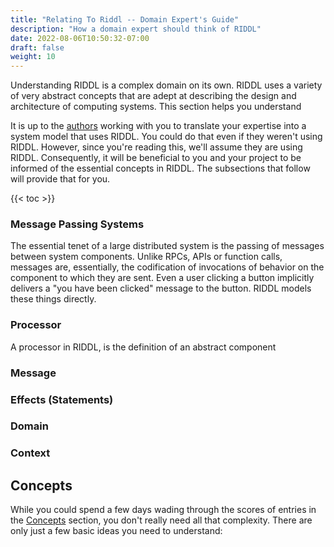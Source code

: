 ```yaml
---
title: "Relating To Riddl -- Domain Expert's Guide"
description: "How a domain expert should think of RIDDL"
date: 2022-08-06T10:50:32-07:00
draft: false
weight: 10
---
```


Understanding RIDDL is a complex domain on its own. RIDDL
uses a variety of very abstract concepts that are adept at
describing the design and architecture of computing systems. 
This section helps you understand 

It is up to the [authors](../authors/index.md)
working with you to translate your expertise into a 
system model that uses RIDDL. You could do that even if they
weren't using RIDDL. However, since you're reading this, 
we'll assume they are using RIDDL. Consequently, it
will be beneficial to you and your project to be informed
of the essential concepts in RIDDL. The subsections that
follow will provide that for you.

{{< toc >}}

### Message Passing Systems
The essential tenet of a large distributed system is the
passing of messages between system components. Unlike 
RPCs, APIs or function calls, messages are, essentially, 
the codification of invocations of behavior on the 
component to which they are sent. Even a user clicking
a button implicitly delivers a "you have been clicked"
message to the button. RIDDL models these things directly. 

### Processor
A processor in RIDDL, is the definition of an abstract
component 

### Message

### Effects (Statements)

### Domain

### Context

## Concepts
While you could spend a few days wading through the 
scores of entries in the [Concepts](../../concepts/index.md) 
section, you don't really need all that complexity. There are
only just a few basic ideas you need to understand:



